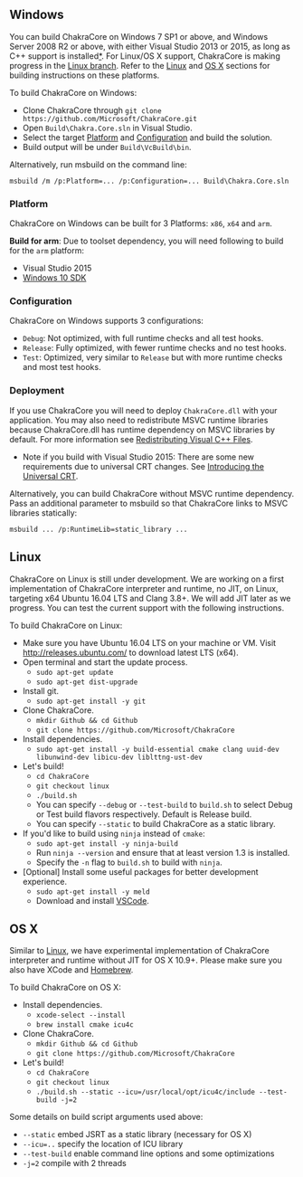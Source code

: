 ## Windows ##
 
You can build ChakraCore on Windows 7 SP1 or above, and Windows Server 2008 R2 or above, with either Visual Studio 2013 or 2015, as long as C++ support is installed[*](#build_for_arm). For Linux/OS X support, ChakraCore is making progress in the [Linux branch](https://github.com/Microsoft/ChakraCore/tree/linux). Refer to the [Linux](#linux) and [OS X](#os-x) sections for building instructions on these platforms.  

To build ChakraCore on Windows:

* Clone ChakraCore through ```git clone https://github.com/Microsoft/ChakraCore.git```
* Open ```Build\Chakra.Core.sln``` in Visual Studio.
* Select the target [Platform](#platform) and [Configuration](#configuration) and build the solution.
* Build output will be under ```Build\VcBuild\bin```.

Alternatively, run msbuild on the command line:
```
msbuild /m /p:Platform=... /p:Configuration=... Build\Chakra.Core.sln
```

### Platform ###

ChakraCore on Windows can be built for 3 Platforms: ```x86```, ```x64``` and ```arm```.

<a name="build_for_arm">**Build for arm**:</a> Due to toolset dependency, you will need following to build for the ```arm``` platform:
* Visual Studio 2015
* [Windows 10 SDK](https://dev.windows.com/en-US/downloads/windows-10-sdk)

### Configuration ###

ChakraCore on Windows supports 3 configurations:
* ```Debug```: Not optimized, with full runtime checks and all test hooks.
* ```Release```: Fully optimized, with fewer runtime checks and no test hooks.
* ```Test```: Optimized, very similar to ```Release``` but with more runtime checks and most test hooks.

### Deployment ###

If you use ChakraCore you will need to deploy ```ChakraCore.dll``` with your application. You may also need to redistribute MSVC runtime libraries because ChakraCore.dll has runtime dependency on MSVC libraries by default. For more information see [Redistributing Visual C++ Files](https://msdn.microsoft.com/en-us/library/ms235299.aspx).
* Note if you build with Visual Studio 2015: There are some new requirements due to universal CRT changes. See [Introducing the Universal CRT](http://blogs.msdn.com/b/vcblog/archive/2015/03/03/introducing-the-universal-crt.aspx).

Alternatively, you can build ChakraCore without MSVC runtime dependency. Pass an additional parameter to msbuild so that ChakraCore links to MSVC libraries statically:
```
msbuild ... /p:RuntimeLib=static_library ...
```

## Linux ##

ChakraCore on Linux is still under development. We are working on a first implementation of ChakraCore interpreter and runtime, no JIT, on Linux, targeting x64 Ubuntu 16.04 LTS and Clang 3.8+. We will add JIT later as we progress. You can test the current support with the following instructions. 

To build ChakraCore on Linux:
* Make sure you have Ubuntu 16.04 LTS on your machine or VM. Visit http://releases.ubuntu.com/ to download latest LTS (x64).
* Open terminal and start the update process.
	* ```sudo apt-get update```
	* ```sudo apt-get dist-upgrade```
* Install git.
	* ```sudo apt-get install -y git```
* Clone ChakraCore.
	* ```mkdir Github && cd Github```
	* ```git clone https://github.com/Microsoft/ChakraCore```
* Install dependencies.
	* ```sudo apt-get install -y build-essential cmake clang uuid-dev libunwind-dev libicu-dev liblttng-ust-dev```
* Let's build!
	* ```cd ChakraCore```
	* ```git checkout linux```
	* ```./build.sh``` 
	* You can specify `--debug` or `--test-build` to `build.sh` to select Debug or Test build flavors respectively. Default is Release build.
	* You can specify `--static` to build ChakraCore as a static library.
* If you'd like to build using `ninja` instead of `cmake`:
	* ```sudo apt-get install -y ninja-build```
	* Run `ninja --version` and ensure that at least version 1.3 is installed.
	* Specify the `-n` flag to `build.sh` to build with `ninja`.
* [Optional] Install some useful packages for better development experience.
	* ```sudo apt-get install -y meld```
	* Download and install [VSCode](https://code.visualstudio.com/Docs/editor/setup#_linux).
	
## OS X ##

Similar to [Linux](#Linux), we have experimental implementation of ChakraCore interpreter and runtime without JIT for OS X 10.9+. Please make sure you also have XCode and [Homebrew](http://brew.sh/). 

To build ChakraCore on OS X:
* Install dependencies. 
	* ```xcode-select --install``` 
	* ```brew install cmake icu4c```
* Clone ChakraCore.
	* ```mkdir Github && cd Github```
	* ```git clone https://github.com/Microsoft/ChakraCore```
* Let's build!
	* ```cd ChakraCore```
	* ```git checkout linux```
	* ```./build.sh --static --icu=/usr/local/opt/icu4c/include --test-build -j=2```

Some details on build script arguments used above:
* ```--static``` embed JSRT as a static library (necessary for OS X)
* ```--icu=..``` specify the location of ICU library
* ```--test-build``` enable command line options and some optimizations
* ```-j=2``` compile with 2 threads
